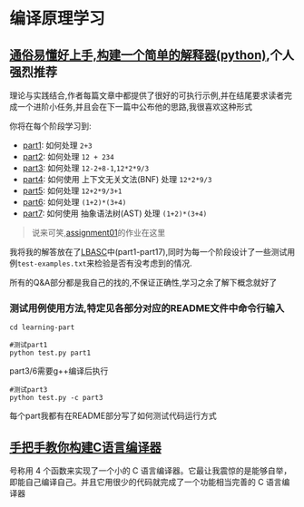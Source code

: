 # 编译原理学习

## [通俗易懂好上手,构建一个简单的解释器(python)](https://ruslanspivak.com/lsbasi-part1/),个人强烈推荐

理论与实践结合,作者每篇文章中都提供了很好的可执行示例,并在结尾要求读者完成一个进阶小任务,并且会在下一篇中公布他的思路,我很喜欢这种形式

你将在每个阶段学习到:

- [part1](LBASC/part1/README.md): 如何处理 `2+3`
- [part2](LBASC/part2/README.md): 如何处理 ` 12 + 234 `
- [part3](LBASC/part3/README.md): 如何处理 `12-2+8-1`,`12*2*9/3`
- [part4](LBASC/part4/README.md): 如何使用 上下文无关文法(BNF) 处理 `12*2*9/3`
- [part5](LBASC/part5/README.md): 如何处理 `12+2*9/3+1`
- [part6](LBASC/part6/README.md): 如何处理 `(1+2)*(3+4)`
- [part7](LBASC/part7/README.md): 如何使用 抽象语法树(AST) 处理 `(1+2)*(3+4)`

> 说来可笑,[assignment01](../assignment01/README.md)的作业在这里

我将我的解答放在了[LBASC](LBASC)中(part1-part17),同时为每一个阶段设计了一些测试用例`test-examples.txt`来检验是否有没考虑到的情况.

所有的Q&A部分都是我自己的找的,不保证正确性,学习之余了解下概念就好了

### 测试用例使用方法,特定见各部分对应的README文件中命令行输入

```shell
cd learning-part
```

```shell
#测试part1
python test.py part1
```

part3/6需要g++编译后执行

```shell
#测试part3
python test.py -c part3
```

每个part我都有在README部分写了如何测试代码运行方式

## [手把手教你构建C语言编译器](https://lotabout.me/2015/write-a-C-interpreter-0/)

号称用 4 个函数来实现了一个小的 C 语言编译器。它最让我震惊的是能够自举，即能自己编译自己。并且它用很少的代码就完成了一个功能相当完善的 C 语言编译器
